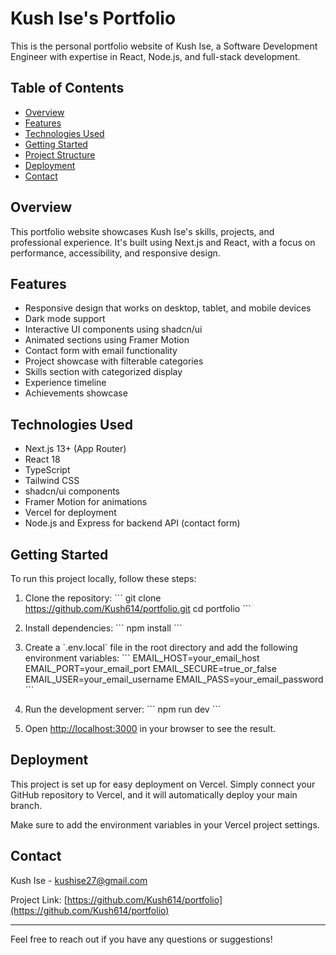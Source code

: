 # Kush Ise's Portfolio

This is the personal portfolio website of Kush Ise, a Software Development Engineer with expertise in React, Node.js, and full-stack development.

## Table of Contents

- [Overview](#overview)
- [Features](#features)
- [Technologies Used](#technologies-used)
- [Getting Started](#getting-started)
- [Project Structure](#project-structure)
- [Deployment](#deployment)
- [Contact](#contact)

## Overview

This portfolio website showcases Kush Ise's skills, projects, and professional experience. It's built using Next.js and React, with a focus on performance, accessibility, and responsive design.

## Features

- Responsive design that works on desktop, tablet, and mobile devices
- Dark mode support
- Interactive UI components using shadcn/ui
- Animated sections using Framer Motion
- Contact form with email functionality
- Project showcase with filterable categories
- Skills section with categorized display
- Experience timeline
- Achievements showcase

## Technologies Used

- Next.js 13+ (App Router)
- React 18
- TypeScript
- Tailwind CSS
- shadcn/ui components
- Framer Motion for animations
- Vercel for deployment
- Node.js and Express for backend API (contact form)

## Getting Started

To run this project locally, follow these steps:

1. Clone the repository:
   \`\`\`
   git clone https://github.com/Kush614/portfolio.git
   cd portfolio
   \`\`\`

2. Install dependencies:
   \`\`\`
   npm install
   \`\`\`

3. Create a \`.env.local\` file in the root directory and add the following environment variables:
   \`\`\`
   EMAIL_HOST=your_email_host
   EMAIL_PORT=your_email_port
   EMAIL_SECURE=true_or_false
   EMAIL_USER=your_email_username
   EMAIL_PASS=your_email_password
   \`\`\`

4. Run the development server:
   \`\`\`
   npm run dev
   \`\`\`

5. Open [http://localhost:3000](http://localhost:3000) in your browser to see the result.


## Deployment

This project is set up for easy deployment on Vercel. Simply connect your GitHub repository to Vercel, and it will automatically deploy your main branch.

Make sure to add the environment variables in your Vercel project settings.

## Contact

Kush Ise - [kushise27@gmail.com](mailto:kushise27@gmail.com)

Project Link: [https://github.com/Kush614/portfolio](https://github.com/Kush614/portfolio)

---

Feel free to reach out if you have any questions or suggestions!

